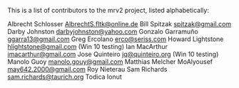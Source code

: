 This is a list of contributors to the mrv2 project, listed alphabetically:

Albrecht Schlosser <AlbrechtS.fltk@online.de>
Bill Spitzak <spitzak@gmail.com>
Darby Johnston <darbyjohnston@yahoo.com>
Gonzalo Garramuño <ggarra13@gmail.com>
Greg Ercolano <erco@seriss.com>
Howard Lightstone <hlightstone@gmail.com> (Win 10 testing)
Ian MacArthur <imacarthur@gmail.com>
Jose Quinteiro <jq@quinteiro.org>         (Win 10 testing)
Manolo Guoy <manolo.gouy@gmail.com>
Matthias Melcher
MoAlyousef <may642.2000@gmail.com>
Roy Nieterau
Sam Richards <sam.richards@taurich.org>
Todica Ionut
